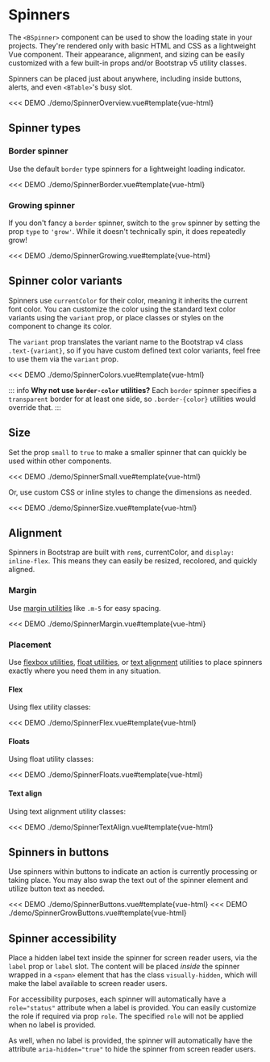 # Spinners

<ComponentSidebar />

<div class="lead mb-5">

The `<BSpinner>` component can be used to show the loading state in your projects. They're
rendered only with basic HTML and CSS as a lightweight Vue component. Their appearance,
alignment, and sizing can be easily customized with a few built-in props and/or Bootstrap v5
utility classes.

</div>

Spinners can be placed just about anywhere, including inside buttons, alerts, and even `<BTable>`'s
busy slot.

<<< DEMO ./demo/SpinnerOverview.vue#template{vue-html}

## Spinner types

### Border spinner

Use the default `border` type spinners for a lightweight loading indicator.

<<< DEMO ./demo/SpinnerBorder.vue#template{vue-html}

### Growing spinner

If you don't fancy a `border` spinner, switch to the `grow` spinner by setting the prop `type` to
`'grow'`. While it doesn't technically spin, it does repeatedly grow!

<<< DEMO ./demo/SpinnerGrowing.vue#template{vue-html}

## Spinner color variants

Spinners use `currentColor` for their color, meaning it inherits the current font color. You can
customize the color using the standard text color variants using the `variant` prop, or place
classes or styles on the component to change its color.

The `variant` prop translates the variant name to the Bootstrap v4 class `.text-{variant}`, so if
you have custom defined text color variants, feel free to use them via the `variant` prop.

<<< DEMO ./demo/SpinnerColors.vue#template{vue-html}

::: info
**Why not use `border-color` utilities?** Each `border` spinner specifies a `transparent` border for
at least one side, so `.border-{color}` utilities would override that.
:::

## Size

Set the prop `small` to `true` to make a smaller spinner that can quickly be used within other components.

<<< DEMO ./demo/SpinnerSmall.vue#template{vue-html}

Or, use custom CSS or inline styles to change the dimensions as needed.

<<< DEMO ./demo/SpinnerSize.vue#template{vue-html}

## Alignment

Spinners in Bootstrap are built with `rem`s, currentColor, and `display: inline-flex`. This means they can easily be resized, recolored, and quickly aligned.

### Margin

Use [margin utilities](https://getbootstrap.com/docs/5.3/utilities/spacing/) like `.m-5` for easy spacing.

<<< DEMO ./demo/SpinnerMargin.vue#template{vue-html}

### Placement

Use [flexbox utilities](https://getbootstrap.com/docs/5.3/utilities/flex/), [float utilities](https://getbootstrap.com/docs/5.3/utilities/float/), or [text alignment](https://getbootstrap.com/docs/5.3/utilities/text/) utilities to place spinners exactly where you need them in any situation.

#### Flex

Using flex utility classes:

<<< DEMO ./demo/SpinnerFlex.vue#template{vue-html}

#### Floats

Using float utility classes:

<<< DEMO ./demo/SpinnerFloats.vue#template{vue-html}

#### Text align

Using text alignment utility classes:

<<< DEMO ./demo/SpinnerTextAlign.vue#template{vue-html}

## Spinners in buttons

Use spinners within buttons to indicate an action is currently processing or taking place. You may also swap the text out of the spinner element and utilize button text as needed.

<<< DEMO ./demo/SpinnerButtons.vue#template{vue-html}
<<< DEMO ./demo/SpinnerGrowButtons.vue#template{vue-html}

## Spinner accessibility

Place a hidden label text inside the spinner for screen reader users, via the `label` prop or `label` slot. The content will be placed _inside_ the spinner wrapped in a `<span>` element that has the class `visually-hidden`, which will make the label available to screen reader users.

For accessibility purposes, each spinner will automatically have a `role="status"` attribute when a label is provided. You can easily customize the role if required via prop `role`. The specified `role` will not be applied when no label is provided.

As well, when no label is provided, the spinner will automatically have the attribute `aria-hidden="true"` to hide the spinner from screen reader users.

<ComponentReference :data="data" />

<script setup lang="ts">
import {data} from '../../data/components/spinner.data'
import ComponentReference from '../../components/ComponentReference.vue'
import ComponentSidebar from '../../components/ComponentSidebar.vue'
import HighlightCard from '../../components/HighlightCard.vue'
import {BCard, BCardBody, BButton, BSpinner} from 'bootstrap-vue-next'
</script>
